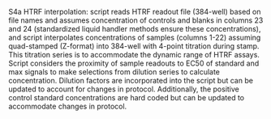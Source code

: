 S4a HTRF interpolation: script reads HTRF readout file (384-well) based on file names and assumes concentration of controls and blanks in columns 23 and 24 (standardized liquid handler methods ensure these concentrations), and script interpolates concentrations of samples (columns 1-22) assuming quad-stamped (Z-format) into 384-well with 4-point titration during stamp. This titration series is to accommodate the dynamic range of HTRF assays. Script considers the proximity of sample readouts to EC50 of standard and max signals to make selections from dilution series to calculate concentration. Dilution factors are incorporated into the script but can be updated to account for changes in protocol. Additionally, the positive control standard concentrations are hard coded but can be updated to accommodate changes in protocol.
